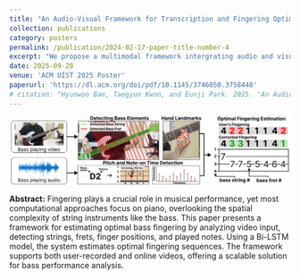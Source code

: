 ```yaml
---
title: "An Audio-Visual Framework for Transcription and Fingering Optimization in Bass Guitar Performance"
collection: publications
category: posters
permalink: /publication/2024-02-17-paper-title-number-4
excerpt: "We propose a multimodal framework intergrating audio and visual informations for automatic transcription and fingering optimization in bass guitar performance."
date: 2025-09-28
venue: 'ACM UIST 2025 Poster'
paperurl: 'https://dl.acm.org/doi/pdf/10.1145/3746058.3758448'
# citation: "Hyunwoo Bae, Taegyun Kwon, and Eunji Park. 2025. 'An Audio-Visual Framework for Transcription and Fingering Optimization in Bass Guitar Performance.' <i>ACM UIST 2025 Poster</i>."
---
```


![UIST Poster Preview](/images/UIST2025-preview.png)

**Abstract:**
Fingering plays a crucial role in musical performance, yet most computational approaches focus on piano, overlooking the spatial complexity of string instruments like the bass. This paper presents a framework for estimating optimal bass fingering by analyzing video input, detecting strings, frets, finger positions, and played notes. Using a Bi-LSTM model, the system estimates optimal fingering sequences. The framework supports both user-recorded and online videos, offering a scalable solution for bass performance analysis.
